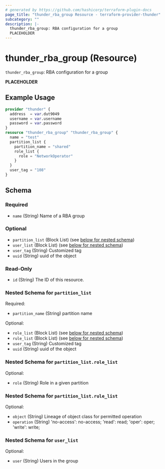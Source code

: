 ```yaml
---
# generated by https://github.com/hashicorp/terraform-plugin-docs
page_title: "thunder_rba_group Resource - terraform-provider-thunder"
subcategory: ""
description: |-
  thunder_rba_group: RBA configuration for a group
  PLACEHOLDER
---
```


# thunder_rba_group (Resource)

`thunder_rba_group`: RBA configuration for a group

__PLACEHOLDER__

## Example Usage

```terraform
provider "thunder" {
  address  = var.dut9049
  username = var.username
  password = var.password
}
resource "thunder_rba_group" "thunder_rba_group" {
  name = "test"
  partition_list {
    partition_name = "shared"
    role_list {
      role = "NetworkOperator"
    }
  }
  user_tag = "108"
}
```

<!-- schema generated by tfplugindocs -->
## Schema

### Required

- `name` (String) Name of a RBA group

### Optional

- `partition_list` (Block List) (see [below for nested schema](#nestedblock--partition_list))
- `user_list` (Block List) (see [below for nested schema](#nestedblock--user_list))
- `user_tag` (String) Customized tag
- `uuid` (String) uuid of the object

### Read-Only

- `id` (String) The ID of this resource.

<a id="nestedblock--partition_list"></a>
### Nested Schema for `partition_list`

Required:

- `partition_name` (String) partition name

Optional:

- `role_list` (Block List) (see [below for nested schema](#nestedblock--partition_list--role_list))
- `rule_list` (Block List) (see [below for nested schema](#nestedblock--partition_list--rule_list))
- `user_tag` (String) Customized tag
- `uuid` (String) uuid of the object

<a id="nestedblock--partition_list--role_list"></a>
### Nested Schema for `partition_list.role_list`

Optional:

- `role` (String) Role in a given partition


<a id="nestedblock--partition_list--rule_list"></a>
### Nested Schema for `partition_list.rule_list`

Optional:

- `object` (String) Lineage of object class for permitted operation
- `operation` (String) 'no-access': no-access; 'read': read; 'oper': oper; 'write': write;



<a id="nestedblock--user_list"></a>
### Nested Schema for `user_list`

Optional:

- `user` (String) Users in the group


